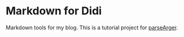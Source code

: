 # Markdown for Didi

Markdown tools for my blog.
This is a tutorial project for [parseArger](https://github.com/DimitriGilbert/parseArger).
